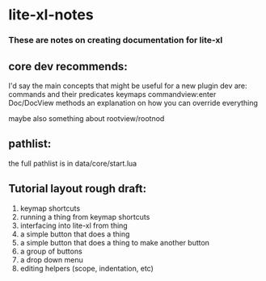 # lite-xl-notes

### These are notes on creating documentation for lite-xl

## core dev recommends:
I'd say the main concepts that might be useful for a new plugin dev are:
commands and their predicates
keymaps
commandview:enter
Doc/DocView methods
an explanation on how you can override everything
 
maybe also something about rootview/rootnod

## pathlist:
the full pathlist is in data/core/start.lua

## Tutorial layout rough draft:
1. keymap shortcuts
2. running a thing from keymap shortcuts
3. interfacing into lite-xl from thing
4. a simple button that does a thing
5. a simple button that does a thing to make another button
6. a group of buttons
7. a drop down menu
8. editing helpers (scope, indentation, etc)

